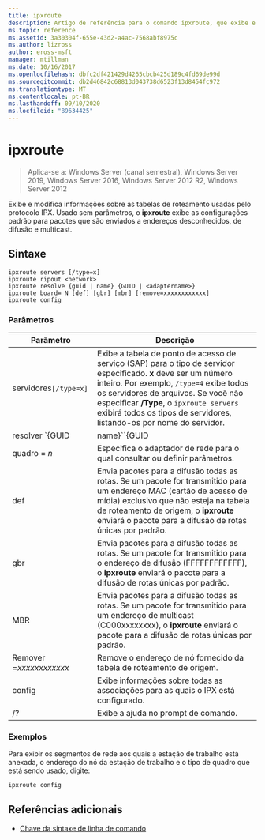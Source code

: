 ```yaml
---
title: ipxroute
description: Artigo de referência para o comando ipxroute, que exibe e modifica informações sobre as tabelas de roteamento usadas pelo protocolo IPX.
ms.topic: reference
ms.assetid: 3a30304f-655e-43d2-a4ac-7568abf8975c
ms.author: lizross
author: eross-msft
manager: mtillman
ms.date: 10/16/2017
ms.openlocfilehash: dbfc2df421429d4265cbcb425d189c4fd69de99d
ms.sourcegitcommit: db2d46842c68813d043738d6523f13d8454fc972
ms.translationtype: MT
ms.contentlocale: pt-BR
ms.lasthandoff: 09/10/2020
ms.locfileid: "89634425"
---
```

# <a name="ipxroute"></a>ipxroute

> Aplica-se a: Windows Server (canal semestral), Windows Server 2019, Windows Server 2016, Windows Server 2012 R2, Windows Server 2012

Exibe e modifica informações sobre as tabelas de roteamento usadas pelo protocolo IPX. Usado sem parâmetros, o **ipxroute** exibe as configurações padrão para pacotes que são enviados a endereços desconhecidos, de difusão e multicast.

## <a name="syntax"></a>Sintaxe

```
ipxroute servers [/type=x]
ipxroute ripout <network>
ipxroute resolve {guid | name} {GUID | <adaptername>}
ipxroute board= N [def] [gbr] [mbr] [remove=xxxxxxxxxxxx]
ipxroute config
```

### <a name="parameters"></a>Parâmetros
| Parâmetro | Descrição |
| ------- | -------- |
| servidores`[/type=x]` | Exibe a tabela de ponto de acesso de serviço (SAP) para o tipo de servidor especificado. **x** deve ser um número inteiro. Por exemplo, `/type=4` exibe todos os servidores de arquivos. Se você não especificar **/Type**, o `ipxroute servers` exibirá todos os tipos de servidores, listando-os por nome do servidor. |
| resolver `{GUID | name}``{GUID | adaptername}` | Resolve o nome do GUID para seu nome amigável ou o nome amigável para seu GUID. |
| quadro = *n* | Especifica o adaptador de rede para o qual consultar ou definir parâmetros. |
| def | Envia pacotes para a difusão todas as rotas. Se um pacote for transmitido para um endereço MAC (cartão de acesso de mídia) exclusivo que não esteja na tabela de roteamento de origem, o **ipxroute** enviará o pacote para a difusão de rotas únicas por padrão. |
| gbr | Envia pacotes para a difusão todas as rotas. Se um pacote for transmitido para o endereço de difusão (FFFFFFFFFFFF), o **ipxroute** enviará o pacote para a difusão de rotas únicas por padrão. |
| MBR | Envia pacotes para a difusão todas as rotas. Se um pacote for transmitido para um endereço de multicast (C000xxxxxxxx), o **ipxroute** enviará o pacote para a difusão de rotas únicas por padrão. |
| Remover =*xxxxxxxxxxxx* | Remove o endereço de nó fornecido da tabela de roteamento de origem. |
| config | Exibe informações sobre todas as associações para as quais o IPX está configurado. |
| /? | Exibe a ajuda no prompt de comando. |

### <a name="examples"></a>Exemplos

Para exibir os segmentos de rede aos quais a estação de trabalho está anexada, o endereço do nó da estação de trabalho e o tipo de quadro que está sendo usado, digite:

```
ipxroute config
```

## <a name="additional-references"></a>Referências adicionais

- [Chave da sintaxe de linha de comando](command-line-syntax-key.md)
